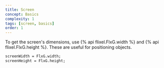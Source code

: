 ```yaml
---
title: Screen
concept: Basics
complexity: 1
tags: [screen, basics]
order: 1
---
```

To get the screen's dimensions, use {% api flixel.FlxG.width %} and {% api flixel.FlxG.height %}. These are useful for positioning objects.

```haxe
screenWidth = FlxG.width;
screenHeight = FlxG.height;
```
